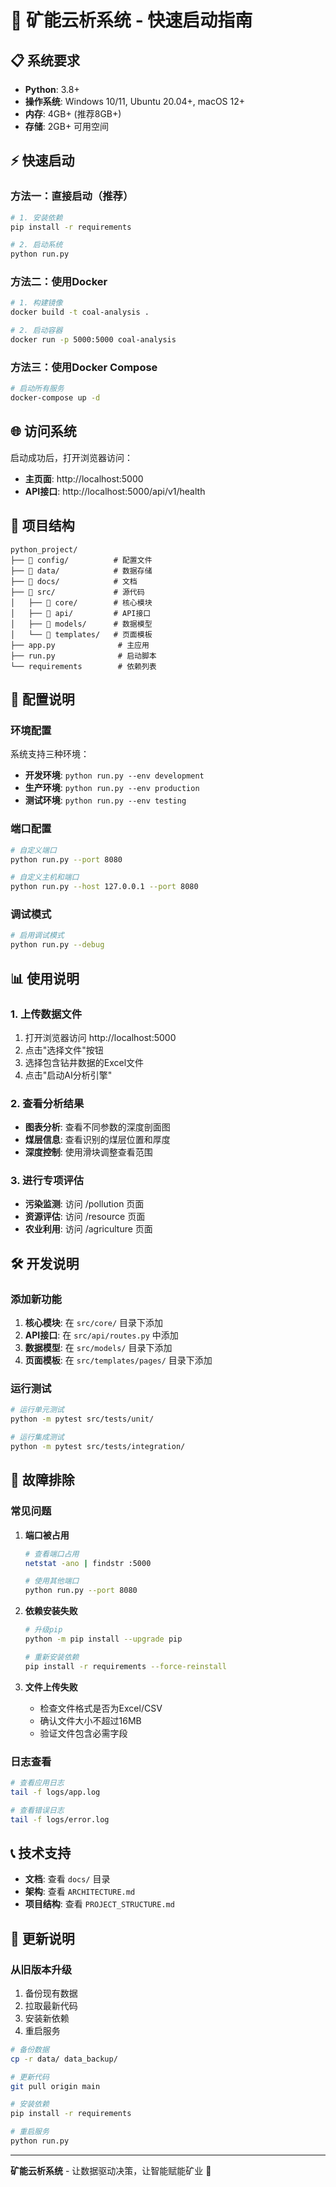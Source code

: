 # 🚀 矿能云析系统 - 快速启动指南

## 📋 系统要求

- **Python**: 3.8+ 
- **操作系统**: Windows 10/11, Ubuntu 20.04+, macOS 12+
- **内存**: 4GB+ (推荐8GB+)
- **存储**: 2GB+ 可用空间

## ⚡ 快速启动

### 方法一：直接启动（推荐）

```bash
# 1. 安装依赖
pip install -r requirements

# 2. 启动系统
python run.py
```

### 方法二：使用Docker

```bash
# 1. 构建镜像
docker build -t coal-analysis .

# 2. 启动容器
docker run -p 5000:5000 coal-analysis
```

### 方法三：使用Docker Compose

```bash
# 启动所有服务
docker-compose up -d
```

## 🌐 访问系统

启动成功后，打开浏览器访问：

- **主页面**: http://localhost:5000
- **API接口**: http://localhost:5000/api/v1/health

## 📁 项目结构

```
python_project/
├── 📁 config/          # 配置文件
├── 📁 data/            # 数据存储
├── 📁 docs/            # 文档
├── 📁 src/             # 源代码
│   ├── 📁 core/        # 核心模块
│   ├── 📁 api/         # API接口
│   ├── 📁 models/      # 数据模型
│   └── 📁 templates/   # 页面模板
├── app.py              # 主应用
├── run.py              # 启动脚本
└── requirements        # 依赖列表
```

## 🔧 配置说明

### 环境配置

系统支持三种环境：

- **开发环境**: `python run.py --env development`
- **生产环境**: `python run.py --env production`
- **测试环境**: `python run.py --env testing`

### 端口配置

```bash
# 自定义端口
python run.py --port 8080

# 自定义主机和端口
python run.py --host 127.0.0.1 --port 8080
```

### 调试模式

```bash
# 启用调试模式
python run.py --debug
```

## 📊 使用说明

### 1. 上传数据文件

1. 打开浏览器访问 http://localhost:5000
2. 点击"选择文件"按钮
3. 选择包含钻井数据的Excel文件
4. 点击"启动AI分析引擎"

### 2. 查看分析结果

- **图表分析**: 查看不同参数的深度剖面图
- **煤层信息**: 查看识别的煤层位置和厚度
- **深度控制**: 使用滑块调整查看范围

### 3. 进行专项评估

- **污染监测**: 访问 /pollution 页面
- **资源评估**: 访问 /resource 页面
- **农业利用**: 访问 /agriculture 页面

## 🛠️ 开发说明

### 添加新功能

1. **核心模块**: 在 `src/core/` 目录下添加
2. **API接口**: 在 `src/api/routes.py` 中添加
3. **数据模型**: 在 `src/models/` 目录下添加
4. **页面模板**: 在 `src/templates/pages/` 目录下添加

### 运行测试

```bash
# 运行单元测试
python -m pytest src/tests/unit/

# 运行集成测试
python -m pytest src/tests/integration/
```

## 🐛 故障排除

### 常见问题

1. **端口被占用**
   ```bash
   # 查看端口占用
   netstat -ano | findstr :5000
   
   # 使用其他端口
   python run.py --port 8080
   ```

2. **依赖安装失败**
   ```bash
   # 升级pip
   python -m pip install --upgrade pip
   
   # 重新安装依赖
   pip install -r requirements --force-reinstall
   ```

3. **文件上传失败**
   - 检查文件格式是否为Excel/CSV
   - 确认文件大小不超过16MB
   - 验证文件包含必需字段

### 日志查看

```bash
# 查看应用日志
tail -f logs/app.log

# 查看错误日志
tail -f logs/error.log
```

## 📞 技术支持

- **文档**: 查看 `docs/` 目录
- **架构**: 查看 `ARCHITECTURE.md`
- **项目结构**: 查看 `PROJECT_STRUCTURE.md`

## 🔄 更新说明

### 从旧版本升级

1. 备份现有数据
2. 拉取最新代码
3. 安装新依赖
4. 重启服务

```bash
# 备份数据
cp -r data/ data_backup/

# 更新代码
git pull origin main

# 安装依赖
pip install -r requirements

# 重启服务
python run.py
```

---

**矿能云析系统** - 让数据驱动决策，让智能赋能矿业 🌟

